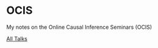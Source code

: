 # OCIS
My notes on the Online Causal Inference Seminars (OCIS)

[All Talks](https://sites.google.com/view/ocis/past-talks-and-recordings)
